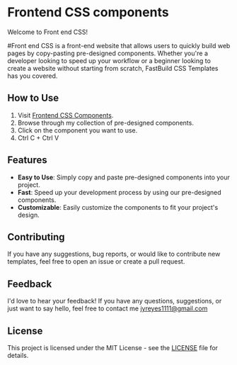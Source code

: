 # Frontend CSS components

Welcome to Front end CSS! 

#Front end CSS is a front-end website that allows users to quickly build web pages by copy-pasting pre-designed components. Whether you're a developer looking to speed up your workflow or a beginner looking to create a website without starting from scratch, FastBuild CSS Templates has you covered.

## How to Use

1. Visit [Frontend CSS Components](https://yurikun11.github.io/Front-end-css/).
2. Browse through my collection of pre-designed components.
3. Click on the component you want to use.
4. Ctrl C + Ctrl V

## Features

- **Easy to Use**: Simply copy and paste pre-designed components into your project.
- **Fast**: Speed up your development process by using our pre-designed components.
- **Customizable**: Easily customize the components to fit your project's design.

## Contributing

If you have any suggestions, bug reports, or would like to contribute new templates, feel free to open an issue or create a pull request.

## Feedback

I'd love to hear your feedback! If you have any questions, suggestions, or just want to say hello, feel free to contact me jyreyes1111@gmail.com

## License

This project is licensed under the MIT License - see the [LICENSE](LICENSE) file for details.
